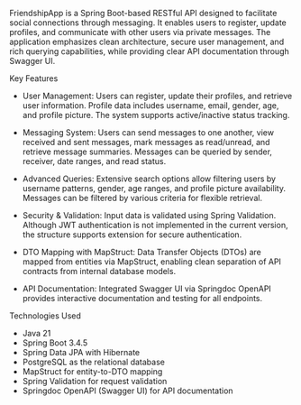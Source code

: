 FriendshipApp is a Spring Boot-based RESTful API designed to facilitate social connections through messaging. It enables users to register, update profiles, and communicate with other users via private messages. The application emphasizes clean architecture, secure user management, and rich querying capabilities, while providing clear API documentation through Swagger UI.

Key Features
- User Management:
Users can register, update their profiles, and retrieve user information. Profile data includes username, email, gender, age, and profile picture. The system supports active/inactive status tracking.

- Messaging System:
Users can send messages to one another, view received and sent messages, mark messages as read/unread, and retrieve message summaries. Messages can be queried by sender, receiver, date ranges, and read status.

- Advanced Queries:
Extensive search options allow filtering users by username patterns, gender, age ranges, and profile picture availability. Messages can be filtered by various criteria for flexible retrieval.

- Security & Validation:
Input data is validated using Spring Validation. Although JWT authentication is not implemented in the current version, the structure supports extension for secure authentication.

- DTO Mapping with MapStruct:
Data Transfer Objects (DTOs) are mapped from entities via MapStruct, enabling clean separation of API contracts from internal database models.

- API Documentation:
Integrated Swagger UI via Springdoc OpenAPI provides interactive documentation and testing for all endpoints.

Technologies Used
- Java 21
- Spring Boot 3.4.5
- Spring Data JPA with Hibernate
- PostgreSQL as the relational database
- MapStruct for entity-to-DTO mapping
- Spring Validation for request validation
- Springdoc OpenAPI (Swagger UI) for API documentation


